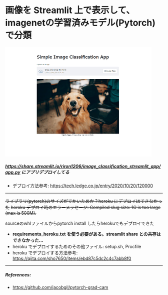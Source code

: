 # 画像を Streamlit 上で表示して、imagenetの学習済みモデル(Pytorch)で分類

<img src="image/app_run.gif" alt="gif" style="zoom:50%;" />


##### https://share.streamlit.io/riron1206/image_classification_streamlit_app/app.py にアプリデプロイしてる

- デプロイ方法参考: https://tech.ledge.co.jp/entry/2020/10/20/120000



-------------------------------------------------------------------------------------------------------------------------------



~~ライブラリ(pytorch)のサイズがでかいためか？heroku にデプロイはできなかった~~
~~heroku デプロイ時のエラーメッセージ: Compiled slug size: 1G is too large (max is 500M).~~

sourceのwhlファイルからpytorch install したらherokuでもデプロイできた

- **requirements_heroku.txt を使う必要がある。streamlit share との共存はできなかった…**
- heroku でデプロイするためのその他ファイル: setup.sh, Procfile
- heroku でデプロイする方法参考: https://qiita.com/sho7650/items/ebd87c5dc2c4c7abb8f0




---------------------------------------------

##### References:
- https://github.com/jacobgil/pytorch-grad-cam

